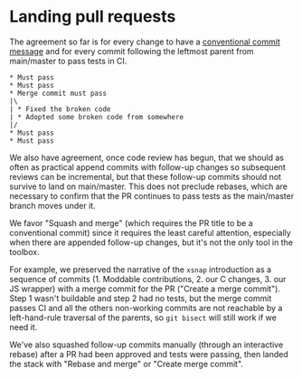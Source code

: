 # Landing pull requests

The agreement so far is for every change to have a [conventional commit
message][CC] and for every commit following the leftmost parent from
main/master to pass tests in CI.

```
* Must pass
* Must pass
* Merge commit must pass
|\
| * Fixed the broken code
| * Adopted some broken code from somewhere
|/
* Must pass
* Must pass
```

We also have agreement, once code review has begun, that we should as often as
practical append commits with follow-up changes so subsequent reviews can be
incremental, but that these follow-up commits should not survive to land on
main/master.
This does not preclude rebases, which are necessary to confirm that the PR
continues to pass tests as the main/master branch moves under it.

We favor "Squash and merge" (which requires the PR title to be a conventional
commit) since it requires the least careful attention, especially when there
are appended follow-up changes, but it's not the only tool in the toolbox.

For example, we preserved the narrative of the `xsnap` introduction as a
sequence of commits (1. Moddable contributions, 2. our C changes, 3. our JS
wrapper) with a merge commit for the PR ("Create a merge commit"). Step 1
wasn't buildable and step 2 had no tests, but the merge commit passes CI and
all the others non-working commits are not reachable by a left-hand-rule
traversal of the parents, so `git bisect` will still work if we need it.

We've also squashed follow-up commits manually (through an interactive rebase)
after a PR had been approved and tests were passing, then landed the stack with
"Rebase and merge" or "Create merge commit".

[CC]: https://www.conventionalcommits.org/en/v1.0.0/
